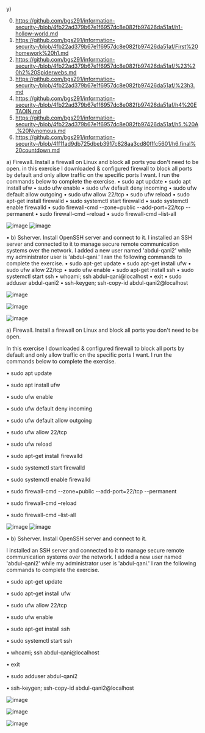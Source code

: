 y) 
 

0.	https://github.com/bgs291/information-security-/blob/4fb22ad379b67e1f6957dc8e082fb97426da51af/h1-hollow-world.md
1.	https://github.com/bgs291/information-security-/blob/4fb22ad379b67e1f6957dc8e082fb97426da51af/First%20homework%20h1.md
2.	https://github.com/bgs291/information-security-/blob/4fb22ad379b67e1f6957dc8e082fb97426da51af/%23%20h2%20Spiderwebs.md
3.	https://github.com/bgs291/information-security-/blob/4fb22ad379b67e1f6957dc8e082fb97426da51af/%23h3.md
4.	https://github.com/bgs291/information-security-/blob/4fb22ad379b67e1f6957dc8e082fb97426da51af/h4%20ETAOIN.md
5.	https://github.com/bgs291/information-security-/blob/4fb22ad379b67e1f6957dc8e082fb97426da51af/h5.%20A.%20Nynomous.md
6.	https://github.com/bgs291/information-security-/blob/4ff11ad9db725dbeb3917c828aa3cd80fffc5601/h6.final%20countdown.md









a) Firewall. Install a firewall on Linux and block all ports you don't need to be open.
in this exercise I downloaded & configured firewall to block all ports by default and only allow traffic on the specific ports I want. I run the commands below to complete the exercise.
•	sudo apt update
•	sudo apt install ufw
•	sudo ufw enable
•	sudo ufw default deny incoming
•	sudo ufw default allow outgoing
•	sudo ufw allow 22/tcp
•	sudo ufw reload
•	sudo apt-get install firewalld
•	sudo systemctl start firewalld
•	sudo systemctl enable firewalld
•	sudo firewall-cmd --zone=public --add-port=22/tcp --permanent
•	sudo firewall-cmd –reload
•	sudo firewall-cmd –list-all

![image](https://github.com/bgs291/information-security-/assets/142784195/ef420d27-804f-4e4c-b26f-d27625865d05)
![image](https://github.com/bgs291/information-security-/assets/142784195/61a25f55-8636-4b6e-b053-963a59d34edc)

•	b) Ssherver. Install OpenSSH server and connect to it.
I installed an SSH server and connected to it to manage secure remote communication systems over the network. I added a new user named 'abdul-qani2' while my administrator user is 'abdul-qani.' I ran the following commands to complete the exercise. 
•	 sudo apt-get update
•	sudo apt-get install ufw
•	sudo ufw allow 22/tcp
•	sudo ufw enable
•	sudo apt-get install ssh
•	sudo systemctl start ssh
•	whoami; ssh abdul-qani@localhost
•	exit
•	sudo adduser abdul-qani2 
•	ssh-keygen; ssh-copy-id abdul-qani2@localhost

![image](https://github.com/bgs291/information-security-/assets/142784195/fb95d07b-6824-4b8c-8c4c-3566ed45e52e)

![image](https://github.com/bgs291/information-security-/assets/142784195/968492bb-96b5-4a8f-b74e-865487ad4dc5)






![image](https://github.com/bgs291/information-security-/assets/142784195/f679f05c-3a1e-4780-af33-83b3dcefc3c2)





a) Firewall. Install a firewall on Linux and block all ports you don't need to be open.



In this exercise I downloaded & configured firewall to block all ports by default and only allow traffic on the specific ports I want. I run the commands below to complete the exercise.




•	sudo apt update

•	sudo apt install ufw

•	sudo ufw enable

•	sudo ufw default deny incoming

•	sudo ufw default allow outgoing

•	sudo ufw allow 22/tcp

•	sudo ufw reload

•	sudo apt-get install firewalld

•	sudo systemctl start firewalld

•	sudo systemctl enable firewalld

•	sudo firewall-cmd --zone=public --add-port=22/tcp --permanent

•	sudo firewall-cmd –reload

•	sudo firewall-cmd –list-all

![image](https://github.com/bgs291/information-security-/assets/142784195/ef420d27-804f-4e4c-b26f-d27625865d05)
![image](https://github.com/bgs291/information-security-/assets/142784195/61a25f55-8636-4b6e-b053-963a59d34edc)

•	b) Ssherver. Install OpenSSH server and connect to it.



I installed an SSH server and connected to it to manage secure remote communication systems over the network. I added a new user named 'abdul-qani2' while my administrator user is 'abdul-qani.' I ran the following commands to complete the exercise.



•	 sudo apt-get update

•	sudo apt-get install ufw

•	sudo ufw allow 22/tcp

•	sudo ufw enable

•	sudo apt-get install ssh

•	sudo systemctl start ssh

•	whoami; ssh abdul-qani@localhost

•	exit

•	sudo adduser abdul-qani2 

•	ssh-keygen; ssh-copy-id abdul-qani2@localhost


![image](https://github.com/bgs291/information-security-/assets/142784195/fb95d07b-6824-4b8c-8c4c-3566ed45e52e)

![image](https://github.com/bgs291/information-security-/assets/142784195/968492bb-96b5-4a8f-b74e-865487ad4dc5)






![image](https://github.com/bgs291/information-security-/assets/142784195/f679f05c-3a1e-4780-af33-83b3dcefc3c2)

